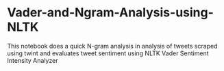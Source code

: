 # Vader-and-Ngram-Analysis-using-NLTK
This notebook does a quick N-gram analysis in analysis of tweets scraped using twint and evaluates tweet sentiment using NLTK Vader Sentiment Intensity Analyzer
